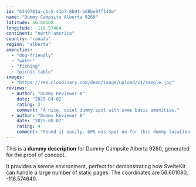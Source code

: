 ```yaml
---
id: "6349703a-cbc5-41b7-8b9f-bd8be9ff145b"
name: "Dummy Campsite Alberta 9260"
latitude: 56.60108
longitude: -116.57464
continent: "north-america"
country: "canada"
region: "alberta"
amenities:
  - "dog-friendly"
  - "water"
  - "fishing"
  - "picnic-table"
images:
  - "https://res.cloudinary.com/demo/image/upload/v1/sample.jpg"
reviews:
  - author: "Dummy Reviewer A"
    date: "2025-04-02"
    rating: 3
    comment: "A nice, quiet dummy spot with some basic amenities."
  - author: "Dummy Reviewer B"
    date: "2025-08-07"
    rating: 4
    comment: "Found it easily. GPS was spot on for this dummy location."
---
```


This is a **dummy description** for Dummy Campsite Alberta 9260, generated for the proof of concept.

It provides a serene environment, perfect for demonstrating how SvelteKit can handle a large number of static pages. The coordinates are 56.601080, -116.574640.
